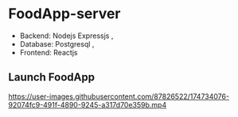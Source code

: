 # FoodApp-server

* Backend: Nodejs Expressjs , 
* Database: Postgresql ,
* Frontend: Reactjs

## Launch FoodApp

https://user-images.githubusercontent.com/87826522/174734076-92074fc9-491f-4890-9245-a317d70e359b.mp4



